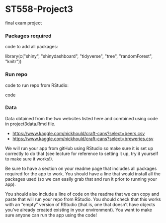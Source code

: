 # ST558-Project3
final exam project

### Packages required

code to add all packages:  

library(c("shiny", "shinydashboard", "tidyverse", "tree", "randomForest", "knitr"))  

### Run repo

code to run repo from RStudio:  

code  

### Data
Data obtained from the two websites listed here and combined using code in project3data.Rmd file.  
  - <https://www.kaggle.com/nickhould/craft-cans?select=beers.csv>
  - <https://www.kaggle.com/nickhould/craft-cans?select=breweries.csv>

We will run your app from gitHub using RStudio so make sure it is set up correctly to do that (see lecture for reference to setting it up, try it yourself to make sure it works!).  

Be sure to have a section on your readme page that includes all packages required for the app to work. You should have a line that would install all the packages used (so we can easily grab that and run it prior to running your app).  

You should also include a line of code on the readme that we can copy and paste that will run your repo from RStudio. You should check that this works with an “empty” version of RStudio (that is, one that doesn’t have objects you’ve already created existing in your environment). You want to make sure anyone can run the app using the code!